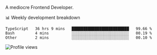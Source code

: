A mediocre Frontend Developer.

📊 Weekly development breakdown
<!--START_SECTION:waka-->

```text
TypeScript   36 hrs 9 mins   █████████████████████████   99.66 %
Bash         4 mins          ░░░░░░░░░░░░░░░░░░░░░░░░░   00.19 %
Other        2 mins          ░░░░░░░░░░░░░░░░░░░░░░░░░   00.10 %
```

<!--END_SECTION:waka-->

<img src="https://gpvc.arturio.dev/iqbalfasri" alt="Profile views"/>
